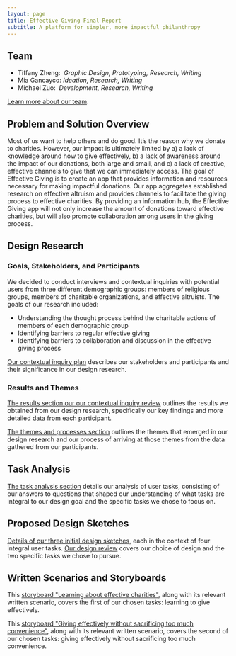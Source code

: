 ```yaml
---
layout: page
title: Effective Giving Final Report
subtitle: A platform for simpler, more impactful philanthropy 
---
```

## Team

- Tiffany Zheng:  _Graphic Design, Prototyping, Research, Writing_ 
- Mia Gancayco: _Ideation, Research, Writing_  
- Michael Zuo:  _Development, Research, Writing_

[Learn more about our team](about.html).


## Problem and Solution Overview

Most of us want to help others and do good. It’s the reason why we donate to charities. However, our impact is ultimately limited by a) a lack of knowledge around how to give effectively, b) a lack of awareness around the impact of our donations, both large and small, and c) a lack of creative, effective channels to give that we can immediately access. The goal of Effective Giving is to create an app that provides information and resources necessary for making impactful donations. Our app aggregates established research on effective altruism and provides channels to facilitate the giving process to effective charities. By providing an information hub, the Effective Giving app will not only increase the amount of donations toward effective charities, but will also promote collaboration among users in the giving process.

## Design Research 

### Goals, Stakeholders, and Participants
We decided to conduct interviews and contextual inquiries with potential users from three different demographic groups: members of religious groups, members of charitable organizations, and effective altruists. The goals of our research included:

- Understanding the thought process behind the charitable actions of members of each demographic group
- Identifying barriers to regular effective giving
- Identifying barriers to collaboration and discussion in the effective giving process

[Our contextual inquiry plan](plan.html) describes our stakeholders and participants and their significance in our design research.

### Results and Themes

[The results section our our contextual inquiry review](ci-review.html#contextual-inquiry-results-from-participants) outlines the results we obtained from our design research, specifically our key findings and more detailed data from each participant. 

[The themes and processes section](ci-review.html#design-research-themes-and-processes) outlines the themes that emerged in our design research and our process of arriving at those themes from the data gathered from our participants. 

## Task Analysis

[The task analysis section](ci-review.html#task-analysis-questions) details our analysis of user tasks, consisting of our answers to questions that shaped our understanding of what tasks are integral to our design goal and the specific tasks we chose to focus on.

## Proposed Design Sketches

[Details of our three initial design sketches](design-checkin.html#design-1), each in the context of four integral user tasks. [Our design review](design-review.html) covers our choice of design and the two specific tasks we chose to pursue. 

## Written Scenarios and Storyboards

This [storyboard "Learning about effective charities"](design-review.html#storyboard-1-task---learning-about-effective-charities), along with its relevant written scenario, covers the first of our chosen tasks: learning to give effectively.

This [storyboard "Giving effectively without sacrificing too much convenience"](design-review.html#storyboard-2-task---giving-effectively-without-sacrificing-too-much-convenience), along with its relevant written scenario, covers the second of our chosen tasks: giving effectively without sacrificing too much convenience.


